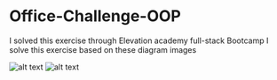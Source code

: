 # Office-Challenge-OOP
I solved this exercise through Elevation academy full-stack Bootcamp
I solve this exercise based on these diagram images

![alt text](https://github.com/Mohmd-Salah/Office-Challenge-OOP/blob/master/images/OOP-Diagram.webp?raw=true)
![alt text](https://github.com/Mohmd-Salah/Office-Challenge-OOP/blob/master/images/OOP-Diagram2.webp?raw=true)

